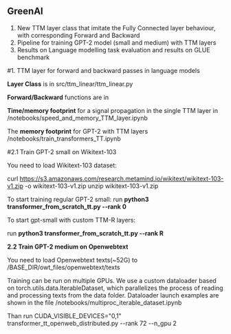 ## GreenAl
1) New TTM layer class that imitate the Fully Connected layer behaviour, with corresponding Forward and Backward
2) Pipeline for training GPT-2 model (small and medium) with TTM layers
3) Results on Language modelling task evaluation and results on GLUE benchmark

#1. TTM layer for forward and backward passes in language models

**Layer Class** is in src/ttm_linear/ttm_linear.py

**Forward/Backward** functions are in 

**Time/memory footprint** for a signal propagation in the single TTM layer in /notebooks/speed_and_memory_TTM_layer.ipynb

The **memory footprint** for GPT-2 with TTM layers /notebooks/train_transformers_TT.ipynb

#2.1 Train GPT-2 small on Wikitext-103

You need to load Wikitext-103 dataset:

curl https://s3.amazonaws.com/research.metamind.io/wikitext/wikitext-103-v1.zip -o wikitext-103-v1.zip
unzip wikitext-103-v1.zip

To start training regular GPT-2 small:
run **python3 transformer_from_scratch_tt.py --rank 0**

To start gpt-small with custom TTM-R layers:

run **python3 transformer_from_scratch_tt.py --rank R**

**2.2 Train GPT-2 medium on Openwebtext**

You need to load Openwebtext texts(~52G) to /BASE_DIR/owt_files/openwebtext/texts

Training can be run on multiple GPUs. We use a custom dataloader based on torch.utils.data.IterableDataset, which parallelizes the process of reading and processing texts from the data folder. Dataloader launch examples are shown in the file /notebooks/multiproc_iterable_dataset.ipynb

Than run CUDA_VISIBLE_DEVICES="0,1" transformer_tt_openweb_distributed.py --rank 72 --n_gpu 2

